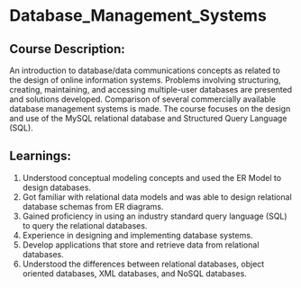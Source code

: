 # Database_Management_Systems

## Course Description:
An introduction to database/data communications concepts as related to the design of online information systems. Problems involving structuring, creating, maintaining, and accessing multiple-user databases are presented and solutions developed. Comparison of several commercially available database management systems is made. The course focuses on the design and use of the MySQL relational database and Structured Query Language (SQL). 

## Learnings:
1. Understood conceptual modeling concepts and used the ER Model to design databases.
2. Got familiar with relational data models and was able to design relational database schemas from ER diagrams.
3. Gained proficiency in using an industry standard query language (SQL) to query the relational databases.
4. Experience in designing and implementing database systems.
5. Develop applications that store and retrieve data from relational databases.
6. Understood the differences between relational databases, object oriented databases, XML databases, and NoSQL databases. 
